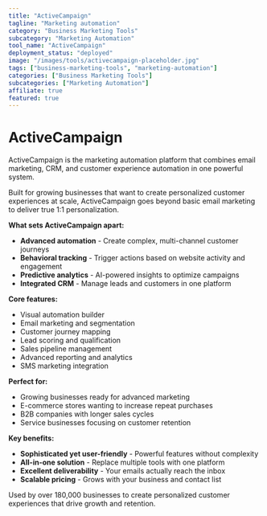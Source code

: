```yaml
---
title: "ActiveCampaign"
tagline: "Marketing automation"
category: "Business Marketing Tools"
subcategory: "Marketing Automation"
tool_name: "ActiveCampaign"
deployment_status: "deployed"
image: "/images/tools/activecampaign-placeholder.jpg"
tags: ["business-marketing-tools", "marketing-automation"]
categories: ["Business Marketing Tools"]
subcategories: ["Marketing Automation"]
affiliate: true
featured: true
---
```


# ActiveCampaign

ActiveCampaign is the marketing automation platform that combines email marketing, CRM, and customer experience automation in one powerful system.

Built for growing businesses that want to create personalized customer experiences at scale, ActiveCampaign goes beyond basic email marketing to deliver true 1:1 personalization.

**What sets ActiveCampaign apart:**
- **Advanced automation** - Create complex, multi-channel customer journeys
- **Behavioral tracking** - Trigger actions based on website activity and engagement
- **Predictive analytics** - AI-powered insights to optimize campaigns
- **Integrated CRM** - Manage leads and customers in one platform

**Core features:**
- Visual automation builder
- Email marketing and segmentation
- Customer journey mapping
- Lead scoring and qualification
- Sales pipeline management
- Advanced reporting and analytics
- SMS marketing integration

**Perfect for:**
- Growing businesses ready for advanced marketing
- E-commerce stores wanting to increase repeat purchases
- B2B companies with longer sales cycles
- Service businesses focusing on customer retention

**Key benefits:**
- **Sophisticated yet user-friendly** - Powerful features without complexity
- **All-in-one solution** - Replace multiple tools with one platform
- **Excellent deliverability** - Your emails actually reach the inbox
- **Scalable pricing** - Grows with your business and contact list

Used by over 180,000 businesses to create personalized customer experiences that drive growth and retention.